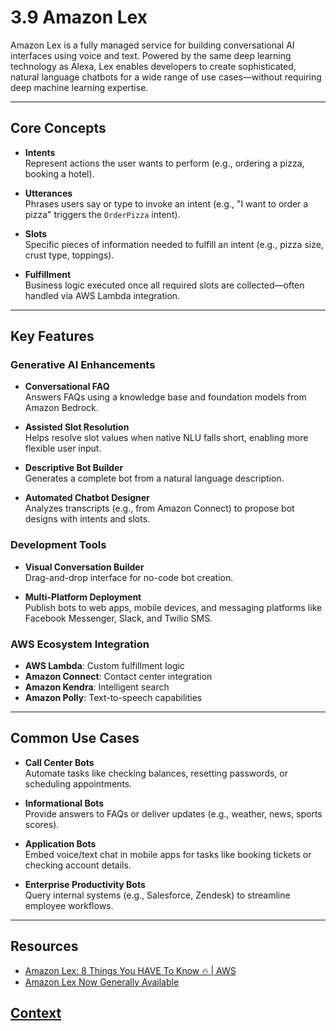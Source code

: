 # 3.9 Amazon Lex

Amazon Lex is a fully managed service for building conversational AI interfaces using voice and text. Powered by the same deep learning technology as Alexa, Lex enables developers to create sophisticated, natural language chatbots for a wide range of use cases—without requiring deep machine learning expertise.

---

## Core Concepts

- **Intents**  
  Represent actions the user wants to perform (e.g., ordering a pizza, booking a hotel).

- **Utterances**  
  Phrases users say or type to invoke an intent (e.g., "I want to order a pizza" triggers the `OrderPizza` intent).

- **Slots**  
  Specific pieces of information needed to fulfill an intent (e.g., pizza size, crust type, toppings).

- **Fulfillment**  
  Business logic executed once all required slots are collected—often handled via AWS Lambda integration.

---

## Key Features

### Generative AI Enhancements

- **Conversational FAQ**  
  Answers FAQs using a knowledge base and foundation models from Amazon Bedrock.

- **Assisted Slot Resolution**  
  Helps resolve slot values when native NLU falls short, enabling more flexible user input.

- **Descriptive Bot Builder**  
  Generates a complete bot from a natural language description.

- **Automated Chatbot Designer**  
  Analyzes transcripts (e.g., from Amazon Connect) to propose bot designs with intents and slots.

### Development Tools

- **Visual Conversation Builder**  
  Drag-and-drop interface for no-code bot creation.

- **Multi-Platform Deployment**  
  Publish bots to web apps, mobile devices, and messaging platforms like Facebook Messenger, Slack, and Twilio SMS.

### AWS Ecosystem Integration

- **AWS Lambda**: Custom fulfillment logic  
- **Amazon Connect**: Contact center integration  
- **Amazon Kendra**: Intelligent search  
- **Amazon Polly**: Text-to-speech capabilities

---

## Common Use Cases

- **Call Center Bots**  
  Automate tasks like checking balances, resetting passwords, or scheduling appointments.

- **Informational Bots**  
  Provide answers to FAQs or deliver updates (e.g., weather, news, sports scores).

- **Application Bots**  
  Embed voice/text chat in mobile apps for tasks like booking tickets or checking account details.

- **Enterprise Productivity Bots**  
  Query internal systems (e.g., Salesforce, Zendesk) to streamline employee workflows.

---

## Resources

- [Amazon Lex: 8 Things You HAVE To Know 🔥 | AWS](https://www.youtube.com/watch?v=iDCWxfI2EQo)  
- [Amazon Lex Now Generally Available](https://www.youtube.com/watch?v=27kYKr3XZfc)




## [Context](./../context.md)
